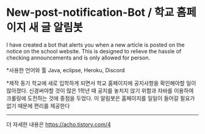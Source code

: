 # New-post-notification-Bot / 학교 홈페이지 새 글 알림봇
I have created a bot that alerts you when a new article is posted on the notice on the school website. This is designed to relieve the hassle of checking announcements and is only allowed for person.

*사용한 언어와 툴
Java, eclipse, Heroku, Discord

*제작 동기
학교에 새로 입학하게 되면서 학교 홈페이지에 공지사항을 확인해야할 일이 많아졌다.
신경써야할 것이 많은 1학년 때 공지를 놓치지 않기 위함과 자바를 이용하여 크롤링에 도전하는 것에 중점을 두었다.
이 알림봇은 홈페이지를 일일이 들어갈 필요가 없기 때문에 편리를 제공한다

<hr>

더 자세한 내용은 
https://acho.tistory.com/4
